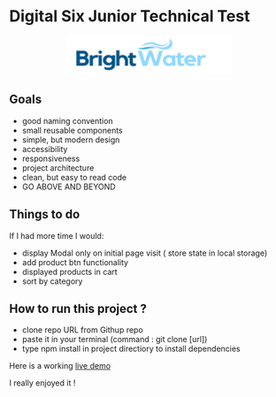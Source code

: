 # Digital Six Junior Technical Test

<p align="center">
<img src="https://github.com/pawelkom88/bright-water/blob/main/bright-water/src/assets/images/logo.png?raw=true" alt="Project logo" width="300" height="70"/>
</p>

## Goals
- good naming convention
- small reusable components
- simple, but modern design
- accessibility
- responsiveness
- project architecture
- clean, but easy to read code
- GO ABOVE AND BEYOND


## Things to do
If I had more time I would:
- display Modal only on initial page visit ( store state in local storage)
- add product btn functionality
- displayed products in cart
- sort by category

## How to run this project ?
- clone repo URL from Githup repo
- paste it in your terminal (command : git clone [url])
- type npm install in project directiory to install dependencies 

Here is a working [live demo ](https://brightwater1.netlify.app/)

I really enjoyed it ! 

